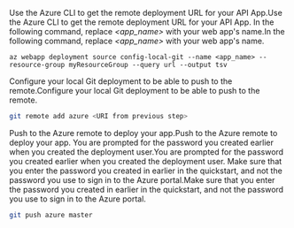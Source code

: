 <span data-ttu-id="63f67-101">Use the Azure CLI to get the remote deployment URL for your API App.</span><span class="sxs-lookup"><span data-stu-id="63f67-101">Use the Azure CLI to get the remote deployment URL for your API App.</span></span> <span data-ttu-id="63f67-102">In the following command, replace *\<app_name>* with your web app's name.</span><span class="sxs-lookup"><span data-stu-id="63f67-102">In the following command, replace *\<app_name>* with your web app's name.</span></span>

```azurecli-interactive
az webapp deployment source config-local-git --name <app_name> --resource-group myResourceGroup --query url --output tsv
```

<span data-ttu-id="63f67-103">Configure your local Git deployment to be able to push to the remote.</span><span class="sxs-lookup"><span data-stu-id="63f67-103">Configure your local Git deployment to be able to push to the remote.</span></span>

```bash
git remote add azure <URI from previous step>
```

<span data-ttu-id="63f67-104">Push to the Azure remote to deploy your app.</span><span class="sxs-lookup"><span data-stu-id="63f67-104">Push to the Azure remote to deploy your app.</span></span> <span data-ttu-id="63f67-105">You are prompted for the password you created earlier when you created the deployment user.</span><span class="sxs-lookup"><span data-stu-id="63f67-105">You are prompted for the password you created earlier when you created the deployment user.</span></span> <span data-ttu-id="63f67-106">Make sure that you enter the password you created in earlier in the quickstart, and not the password you use to sign in to the Azure portal.</span><span class="sxs-lookup"><span data-stu-id="63f67-106">Make sure that you enter the password you created in earlier in the quickstart, and not the password you use to sign in to the Azure portal.</span></span>

```bash
git push azure master
```
